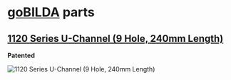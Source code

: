 # [goBILDA](https://www.gobilda.com/) parts
## [1120 Series U-Channel (9 Hole, 240mm Length)](https://www.gobilda.com/1120-series-u-channel-9-hole-240mm-length/)

**Patented**

<img alt='1120 Series U-Channel (9 Hole, 240mm Length)' src='../../../generated_files/parts/gobilda/structure-u-channel-9.svg'/>
